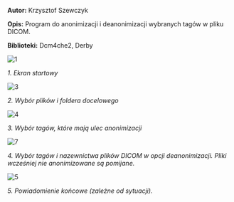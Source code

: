**Autor:** Krzysztof Szewczyk

**Opis:** Program do anonimizacji i deanonimizacji wybranych tagów w pliku DICOM.

**Biblioteki:** Dcm4che2, Derby

![1](https://user-images.githubusercontent.com/42994172/46662145-ee780a00-cbba-11e8-9546-a6837c3e10be.png)

*1. Ekran startowy*

![3](https://user-images.githubusercontent.com/42994172/46662187-0a7bab80-cbbb-11e8-91b0-f97ad5dc7373.png)

*2. Wybór plików i foldera docelowego*

![4](https://user-images.githubusercontent.com/42994172/46662262-3b5be080-cbbb-11e8-8bdb-f3aa8d65df31.png)

*3. Wybór tagów, które mają ulec anonimizacji*

![7](https://user-images.githubusercontent.com/42994172/46662326-65ad9e00-cbbb-11e8-8a60-d375f784c694.png)

*4. Wybór tagów i nazewnictwa plików DICOM w opcji deanonimizacji. Pliki wcześniej nie anonimizowane są pomijane.*

![5](https://user-images.githubusercontent.com/42994172/46662292-49116600-cbbb-11e8-9dc4-c7335112d15f.png)

*5. Powiadomienie końcowe (zależne od sytuacji).*



